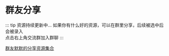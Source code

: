 # 群友分享
::: tip 资源持续更新中...
如果你有什么好的资源，可以在群里分享，后续被选中后会被录入 <br>
点击右上角交流群加入群聊
:::

[群友默默的分享资源集合](https://static-mp-00526be3-cd12-41bd-84f7-bfbce63bb7d0.next.bspapp.com/MyProject/momo.html)